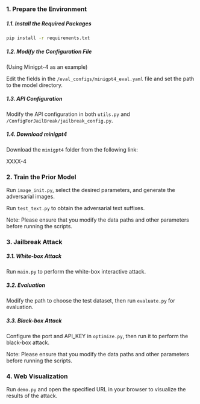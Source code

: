 ### 1. Prepare the Environment

##### 1.1. Install the Required Packages

```bash
pip install -r requirements.txt
```

##### 1.2. Modify the Configuration File

(Using Minigpt-4 as an example)

Edit the fields in the `/eval_configs/minigpt4_eval.yaml` file and set the path to the model directory.

##### 1.3. API Configuration

Modify the API configuration in both `utils.py` and `/ConfigForJailBreak/jailbreak_config.py`.

##### 1.4. Download minigpt4

Download the `minigpt4` folder from the following link:

XXXX-4

### 2. Train the Prior Model

Run `image_init.py`, select the desired parameters, and generate the adversarial images.

Run `test_text.py` to obtain the adversarial text suffixes.

Note: Please ensure that you modify the data paths and other parameters before running the scripts.

### 3. Jailbreak Attack

##### 3.1. White-box Attack

Run `main.py` to perform the white-box interactive attack.

##### 3.2. Evaluation

Modify the path to choose the test dataset, then run `evaluate.py` for evaluation.

##### 3.3. Black-box Attack

Configure the port and API_KEY in `optimize.py`, then run it to perform the black-box attack.

Note: Please ensure that you modify the data paths and other parameters before running the scripts.

### 4. Web Visualization

Run `demo.py` and open the specified URL in your browser to visualize the results of the attack.